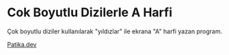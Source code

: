 # Cok Boyutlu Dizilerle A Harfi

Çok boyutlu diziler kullanılarak "yıldızlar" ile ekrana "A" harfi yazan program.


[Patika.dev](https://www.patika.dev/tr)
